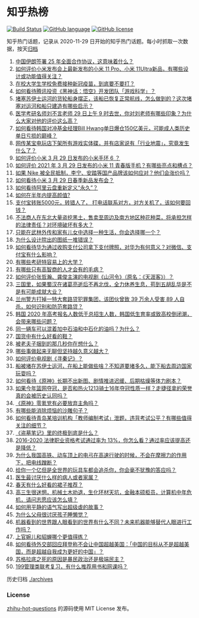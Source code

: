 # 知乎热榜
[![Build Status](https://github.com/ToWeLong/zhihu-hot-questions/workflows/CI/badge.svg)](https://github.com/ToWeLong/zhihu-hot-questions/actions)
[![GitHub language](https://img.shields.io/badge/language-golang-orange.svg)](https://golang.org/)
[![GitHub license](https://img.shields.io/github/license/ToWeLong/zhihu-hot-questions)](https://github.com/ToWeLong/zhihu-hot-questions/blob/main/LICENSE)

知乎热门话题，记录从 2020-11-29 日开始的知乎热门话题。每小时抓取一次数据，按天[归档](./archives)

<!-- BEGIN -->

1. [中国伊朗签署 25 年全面合作协议，这意味着什么？](https://www.zhihu.com/question/409693519)
1. [如何评价小米发布会上最新发布的小米 11 Pro、小米 11Ultra新品，有哪些设计或功能值得关注？](https://www.zhihu.com/question/451810546)
1. [在校大学生学校免费接种新冠疫苗，到底要不要打？](https://www.zhihu.com/question/447174102)
1. [如何看待腾讯投资《黑神话：悟空》开发团队「游戏科学」？](https://www.zhihu.com/question/451911009)
1. [堵塞苏伊士运河的货轮船身摆正，该船已恢复正常航线，怎么做到的？这次堵塞对运河和船只建造有哪些启示？](https://www.zhihu.com/question/451841669)
1. [医学考研名师刘不言老师 29 日上午 9 时去世，你对刘老师有哪些印象？为什么大家对他的评价这么高？](https://www.zhihu.com/question/451858460)
1. [如何看待韩国对冲基金经理Bill Hwang单日爆仓150亿美元，可能成人类历史单日亏损的巅峰？](https://www.zhihu.com/question/451765917)
1. [网传某宝电玩店下架所有游戏实体碟，并有店家说有「行业地震」，究竟发生什么了？](https://www.zhihu.com/question/451888962)
1. [如何评价小米 3 月 29 日发布的小米手环 6 ？](https://www.zhihu.com/question/451923518)
1. [如何评价 2021 年 3 月 29 日发布的小米 11 青春版手机？有哪些亮点和槽点？](https://www.zhihu.com/question/451833908)
1. [如果 Nike 被全民抵制，李宁、安踏等国产品牌该如何应对？他们会涨价吗？](https://www.zhihu.com/question/451194190)
1. [如何看待小米 3 月 29 日春季新品发布会？](https://www.zhihu.com/question/451916735)
1. [如何看待阿里云盘重新定义“永久”？](https://www.zhihu.com/question/451158111)
1. [如何在半年内提高颜值?](https://www.zhihu.com/question/302545858)
1. [支付宝转账5000元，转错人了， 打电话联系对方，对方关机了，该如何要回钱？](https://www.zhihu.com/question/351571558)
1. [不法商人在东北大量盗挖黑土，售卖至周边及南方地区种花种菜，将承担怎样的法律责任？对环境破坏有多大？](https://www.zhihu.com/question/451394725)
1. [只能在武林外传和家有儿女中选择一种生活，你会选择哪一个？](https://www.zhihu.com/question/448595247)
1. [为什么设计院出的图纸一堆错误？](https://www.zhihu.com/question/424426309)
1. [如何看待华为通过收购支付公司拿下支付牌照，对华为有何意义？对微信、支付宝有什么影响？](https://www.zhihu.com/question/451713711)
1. [有哪些考研特容易上的大学？](https://www.zhihu.com/question/295853267)
1. [有哪些只有高智商的人才会有的毛病？](https://www.zhihu.com/question/301999320)
1. [如何评价张哲瀚、龚俊主演的电视剧《山河令》（原名：《天涯客》）？](https://www.zhihu.com/question/445758475)
1. [三国里，如果蜀汉在诸葛亮逝后不再北伐，全力休养生息，苟到五胡乱华是不是有可能成就大业？](https://www.zhihu.com/question/450831136)
1. [兰州警方打掉一特大套路贷犯罪集团，该团伙曾致 39 万余人受害 89 人自杀，如何识别和防范套路贷？](https://www.zhihu.com/question/451697652)
1. [韩国 2020 年高考报名人数低于总招生人数，韩国低生育率或致高校倒闭潮，会带来哪些问题？](https://www.zhihu.com/question/451803760)
1. [同一辆车可以混着加中石油和中石化的油吗？为什么？](https://www.zhihu.com/question/27811416)
1. [国货中有什么好看的鞋？](https://www.zhihu.com/question/278654959)
1. [被老夫子捆到的那几秒你在想什么？](https://www.zhihu.com/question/448745491)
1. [哪些事做起来无聊但坚持越久意义越大？](https://www.zhihu.com/question/25365330)
1. [如何评价电视剧《寻秦记》？](https://www.zhihu.com/question/25122708)
1. [船被堵在苏伊士运河，在船上能做些啥？不知道要堵多久，能下船去周边国家玩耍吗？](https://www.zhihu.com/question/451338897)
1. [如何看待《原神》长期不出新图、剧情推进迟缓、后期枯燥等体力刷本？](https://www.zhihu.com/question/450099883)
1. [如果今年篮网夺冠，是否和热火1213骑士16年夺冠性质一样？走捷径拿的荣誉真的会被历史认同吗？](https://www.zhihu.com/question/451812296)
1. [《原神》零氪党有必要放弃主角吗？](https://www.zhihu.com/question/451301481)
1. [有哪些能消除烦恼的沙雕句子？](https://www.zhihu.com/question/451692802)
1. [如何看待青岛某培训机构「教师编制考试」泄题，违背考试公平？有哪些值得关注的细节？](https://www.zhihu.com/question/451816020)
1. [《盗墓笔记》里的终极到底是什么？](https://www.zhihu.com/question/303391300)
1. [2016-2020 法律职业资格考试通过率为 13%，你怎么看？通过率应该提高还是降低？](https://www.zhihu.com/question/451279745)
1. [为什么我国高铁、动车顶上的电弓在高速行驶的时候，不会在摩擦力的作用下，把电线蹭断？](https://www.zhihu.com/question/293119115)
1. [给你一个亿但是全世界的玩具车都会追杀你，你会毫不犹豫的答应吗？](https://www.zhihu.com/question/451645568)
1. [医生最讨厌什么样的病人或者家属？](https://www.zhihu.com/question/59500568)
1. [春天有什么好看的裙子推荐？](https://www.zhihu.com/question/449583429)
1. [高三生很迷惘，机械土木劝退，生化环材天坑，金融本硕柜员，计算机中年危机，请问志愿应该怎么填？](https://www.zhihu.com/question/451564768)
1. [如何用平静的语气写出超级虐的故事？](https://www.zhihu.com/question/441470456)
1. [为什么父母很讨厌孩子睡懒觉？](https://www.zhihu.com/question/291522707)
1. [机器看到的世界跟人眼看到的世界有什么不同？未来机器能够替代人眼进行工作吗？](https://www.zhihu.com/question/451360597)
1. [上官婉儿和貂蝉哪个更值得练？](https://www.zhihu.com/question/447529982)
1. [如何看待外交部回应拜登称不会让中国超越美国：「中国的目标从不是超越美国，而是超越自我成为更好的中国」？](https://www.zhihu.com/question/451384839)
1. [苏格拉底之死的原因是暴民政治还是极端民主？](https://www.zhihu.com/question/47158468)
1. [199管理类联考复习，有什么推荐用书和网课吗？](https://www.zhihu.com/question/340054858)

<!-- END -->

历史归档 [./archives](./archives)


### License
[zhihu-hot-questions](https://github.com/towelong/zhihu-hot-questions) 的源码使用 MIT License 发布。
